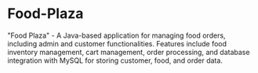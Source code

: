 # Food-Plaza
"Food Plaza" - A Java-based application for managing food orders, including admin and customer functionalities. Features include food inventory management, cart management, order processing, and database integration with MySQL for storing customer, food, and order data.
